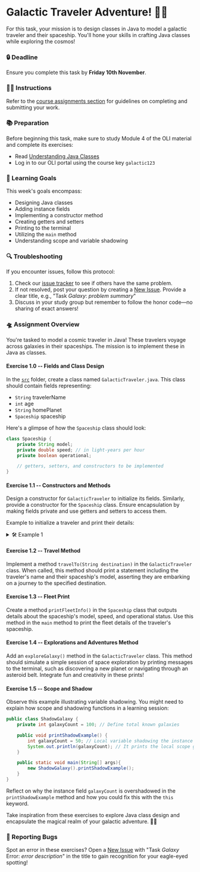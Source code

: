 # Galactic Traveler Adventure! 🌌🚀

For this task, your mission is to design classes in Java to model a galactic traveler and their spaceship. You'll hone your skills in crafting Java classes while exploring the cosmos!

### 🔒 Deadline
Ensure you complete this task by **Friday 10th November**.

### 👨‍🏫 Instructions
Refer to the [course assignments section](https://example.com/course-instructions#assignments) for guidelines on completing and submitting your work.

### 📚 Preparation
Before beginning this task, make sure to study Module 4 of the OLI material and complete its exercises:

- Read [Understanding Java Classes](https://example.com/course-oli/class-modules)
- Log in to our OLI portal using the course key `galactic123`

### 🎯 Learning Goals

This week's goals encompass:
- Designing Java classes
- Adding instance fields
- Implementing a constructor method
- Creating getters and setters
- Printing to the terminal
- Utilizing the `main` method
- Understanding scope and variable shadowing

### 🔍 Troubleshooting
If you encounter issues, follow this protocol:

1. Check our [issue tracker](https://example.com/help/issues) to see if others have the same problem.
2. If not resolved, post your question by creating a [New Issue](https://example.com/help/issues/new). Provide a clear title, e.g., "Task *Galaxy*: *problem summary*"
3. Discuss in your study group but remember to follow the honor code—no sharing of exact answers!

### 🛸 Assignment Overview

You're tasked to model a cosmic traveler in Java! These travelers voyage across galaxies in their spaceships. The mission is to implement these in Java as classes.

#### Exercise 1.0 -- Fields and Class Design
In the [`src`](src) folder, create a class named `GalacticTraveler.java`. This class should contain fields representing:

- `String` travelerName
- `int` age
- `String` homePlanet
- `Spaceship` spaceship

Here's a glimpse of how the `Spaceship` class should look:

```java
class Spaceship {
    private String model;
    private double speed; // in light-years per hour
    private boolean operational;

    // getters, setters, and constructors to be implemented
}
```

#### Exercise 1.1 -- Constructors and Methods
Design a constructor for `GalacticTraveler` to initialize its fields. Similarly, provide a constructor for the `Spaceship` class. Ensure encapsulation by making fields private and use getters and setters to access them.

Example to initialize a traveler and print their details:

<details>
  <summary> 🛠 Example 1 </summary>

  ```java
  public class GalacticTraveler {

    // Fields declaration

    public GalacticTraveler(String travelerName, int age, String homePlanet, Spaceship spaceship) {
        // Initialize fields
    }

    // Place getters and setters here

    // Main method to demonstrate class usage
    public static void main(String[] args) {
        Spaceship voyager = new Spaceship("Voyager XL", 0.2, true);
        GalacticTraveler traveler = new GalacticTraveler("Luna Stark", 29, "Earth", voyager);

        System.out.println("Traveler: " + traveler.getTravelerName());
        System.out.println("Age: " + traveler.getAge());
        System.out.println("Home Planet: " + traveler.getHomePlanet());
    }
  }
  ```
</details>

#### Exercise 1.2 -- Travel Method
Implement a method `travelTo(String destination)` in the `GalacticTraveler` class. When called, this method should print a statement including the traveler's name and their spaceship's model, asserting they are embarking on a journey to the specified destination.

#### Exercise 1.3 -- Fleet Print
Create a method `printFleetInfo()` in the `Spaceship` class that outputs details about the spaceship's model, speed, and operational status. Use this method in the `main` method to print the fleet details of the traveler's spaceship.

#### Exercise 1.4 -- Explorations and Adventures Method
Add an `exploreGalaxy()` method in the `GalacticTraveler` class. This method should simulate a simple session of space exploration by printing messages to the terminal, such as discovering a new planet or navigating through an asteroid belt. Integrate fun and creativity in these prints!

#### Exercise 1.5 -- Scope and Shadow
Observe this example illustrating variable shadowing. You might need to explain how scope and shadowing functions in a learning session:

```java
public class ShadowGalaxy {
    private int galaxyCount = 100; // Define total known galaxies

    public void printShadowExample() {
        int galaxyCount = 50; // Local variable shadowing the instance variable
        System.out.println(galaxyCount); // It prints the local scope galaxyCount (50)
    }

    public static void main(String[] args){
        new ShadowGalaxy().printShadowExample();
    }
}
```

Reflect on why the instance field `galaxyCount` is overshadowed in the `printShadowExample` method and how you could fix this with the `this` keyword.

Take inspiration from these exercises to explore Java class design and encapsulate the magical realm of your galactic adventure. 🚀🌟

### 🐛 Reporting Bugs
Spot an error in these exercises? Open a [New Issue](https://example.com/help/issues/new) with "Task *Galaxy* Error: *error description*" in the title to gain recognition for your eagle-eyed spotting!